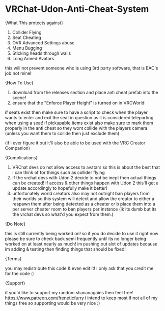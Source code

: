 # VRChat-Udon-Anti-Cheat-System
{What This protects against}

1. Collider Flying
2. Seat Cheating
3. OVR Advanced Settings abuse
4. Menu Bugging
5. Sticking heads through walls
6. Long Armed Avatars

this will not prevent someone who is using 3rd party software, that is EAC's job not mine!

{How To Use}

1. download from the releases section and place anti cheat prefab into the scene!
2. ensure that the "Enforce Player Height" is turned on in VRCWorld

if seats exist then make sure to have a script to check when the player wants to enter and exit the seat in question as it is considered teleporting when using a seat!
if pickupable items exist also make sure to mark them properly in the anti cheat so they wont collide with the players camera (unless you want them to collide then just exclude them)

(if i ever figure it out it'll also be able to be used with the VRC Creator Companion)

{Complications}

1. VRChat devs do not allow access to avatars so this is about the best that i can think of for things such as collider flying
2. if the vrchat devs with Udon 2 decide to not be inept then actual things can be created! if access & other things happen with Udon 2 this'll get a update accordingly to hopefully make it better!
3. unfortunately world creators also may not outright ban players from their worlds so this system will detect and allow the creator to either a respawn them after being detected as a cheater or b place them into a per server cheater room to ban players per instance (ik its dumb but its the vrchat devs so what'd you expect from them.)

{Do Note}

this is still currently being worked on! so if you do decide to use it right now please be sure to check back semi frequently until its no longer being worked on at least nearly as much! im pushing out alot of updates because im adding & testing then finding things that should be fixed!

{Terms}

you may redistribute this code & even edit it! i only ask that you credit me for the code :)

{Support}

if you'd like to support my random shananagains then feel free! https://www.patreon.com/freneticfurry
i intend to keep most if not all of my things free so supporting would be very nice :) 

